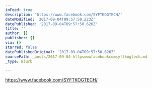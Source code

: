 ```yaml
---
inFeed: true
description: 'https://www.facebook.com/SYFTKOGTECH/'
dateModified: '2017-09-04T09:57:50.223Z'
datePublished: '2017-09-04T09:57:50.626Z'
title: ''
author: []
publisher: {}
via: {}
starred: false
datePublishedOriginal: '2017-09-04T09:57:50.626Z'
sourcePath: _posts/2017-09-04-httpswwwfacebookcomsyftkogtech.md
_type: Blurb

---
```

https://www.facebook.com/SYFTKOGTECH/